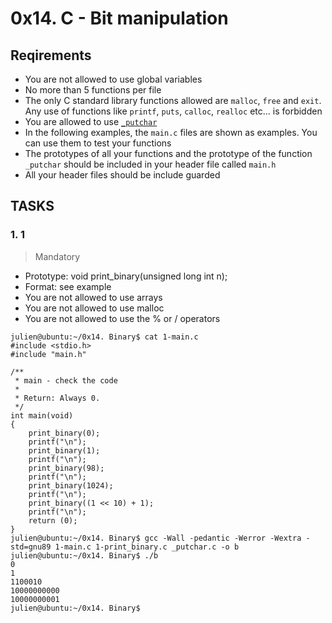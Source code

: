# 0x14. C - Bit manipulation
## Reqirements
* You are not allowed to use global variables
* No more than 5 functions per file
* The only C standard library functions allowed are `malloc`, `free` and `exit`. Any use of functions like `printf`, `puts`, `calloc`, `realloc` etc… is forbidden
* You are allowed to use [`_putchar`](https://github.com/holbertonschool/_putchar.c/blob/master/_putchar.c)
* In the following examples, the `main.c` files are shown as examples. You can use them to test your functions
* The prototypes of all your functions and the prototype of the function `_putchar` should be included in your header file called `main.h`
* All your header files should be include guarded

## TASKS
### 1. 1
> Mandatory

* Prototype: void print_binary(unsigned long int n);
* Format: see example
* You are not allowed to use arrays
* You are not allowed to use malloc
* You are not allowed to use the % or / operators
```
julien@ubuntu:~/0x14. Binary$ cat 1-main.c 
#include <stdio.h>
#include "main.h"

/**
 * main - check the code
 *
 * Return: Always 0.
 */
int main(void)
{
    print_binary(0);
    printf("\n");
    print_binary(1);
    printf("\n");
    print_binary(98);
    printf("\n");
    print_binary(1024);
    printf("\n");
    print_binary((1 << 10) + 1);
    printf("\n");
    return (0);
}
julien@ubuntu:~/0x14. Binary$ gcc -Wall -pedantic -Werror -Wextra -std=gnu89 1-main.c 1-print_binary.c _putchar.c -o b
julien@ubuntu:~/0x14. Binary$ ./b 
0
1
1100010
10000000000
10000000001
julien@ubuntu:~/0x14. Binary$ 
```
